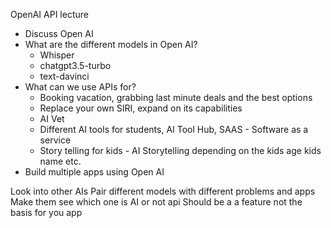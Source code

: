 OpenAI API lecture
- Discuss Open AI
- What are the different models in Open AI?
    - Whisper
    - chatgpt3.5-turbo
    - text-davinci
- What can we use APIs for?
    - Booking vacation, grabbing last minute deals and the best options
    - Replace your own SIRI, expand on its capabilities
    - AI Vet
    - Different AI tools for students, AI Tool Hub, SAAS - Software as a service
    - Story telling for kids - AI Storytelling depending on the kids age kids name etc.
- Build multiple apps using Open AI


Look into other AIs Pair different models with different problems and apps
Make them see which one is AI or not api
Should be a a feature not the basis for you app

